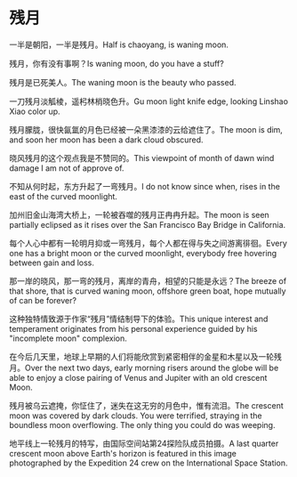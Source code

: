 # 残月

<p><span class="chinese">一半是朝阳，一半是残月。</span><span class="english">Half is chaoyang, is waning moon.</span></p>

<p><span class="chinese">残月，你有没有事啊？</span><span class="english">Is waning moon, do you have a stuff?</span></p>

<p><span class="chinese">残月是已死美人。</span><span class="english">The waning moon is the beauty who passed.</span></p>

<p><span class="chinese">一刀残月淡觚棱，遥杛林梢晓色升。</span><span class="english">Gu moon light knife edge, looking Linshao Xiao color up.</span></p>

<p><span class="chinese">残月朦胧，很快氤氲的月色已经被一朵黑漆漆的云给遮住了。</span><span class="english">The moon is dim, and soon her moon has been a dark cloud obscured.</span></p>

<p><span class="chinese">晓风残月的这个观点我是不赞同的。</span><span class="english">This viewpoint of month of dawn wind damage I am not of approve of.</span></p>

<p><span class="chinese">不知从何时起，东方升起了一弯残月。</span><span class="english">I do not know since when, rises in the east of the curved moonlight.</span></p>

<p><span class="chinese">加州旧金山海湾大桥上，一轮被吞噬的残月正冉冉升起。</span><span class="english">The moon is seen partially eclipsed as it rises over the San Francisco Bay Bridge in California.</span></p>

<p><span class="chinese">每个人心中都有一轮明月抑或一弯残月，每个人都在得与失之间游离徘徊。</span><span class="english">Every one has a bright moon or the curved moonlight, everybody free hovering between gain and loss.</span></p>

<p><span class="chinese">那一岸的晓风，那一弯的残月，离岸的青舟，相望的只能是永远？</span><span class="english">The breeze of that shore, that is curved waning moon, offshore green boat, hope mutually of can be forever?</span></p>

<p><span class="chinese">这种独特情致源于作家“残月”情结制导下的体验。</span><span class="english">This unique interest and temperament originates from his personal experience guided by his "incomplete moon" complexion.</span></p>

<p><span class="chinese">在今后几天里，地球上早期的人们将能欣赏到紧密相伴的金星和木星以及一轮残月。</span><span class="english">Over the next two days, early morning risers around the globe will be able to enjoy a close pairing of Venus and Jupiter with an old crescent Moon.</span></p>

<p><span class="chinese">残月被乌云遮掩，你怔住了，迷失在这无穷的月色中，惟有流泪。</span><span class="english">The crescent moon was covered by dark clouds. You were terrified, straying in the boundless moon overflowing. The only thing you could do was weeping.</span></p>

<p><span class="chinese">地平线上一轮残月的特写，由国际空间站第24探险队成员拍摄。</span><span class="english">A last quarter crescent moon above Earth's horizon is featured in this image photographed by the Expedition 24 crew on the International Space Station.</span></p>

